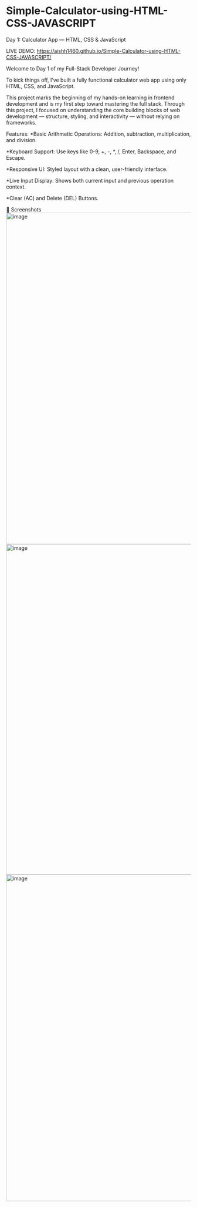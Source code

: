 # Simple-Calculator-using-HTML-CSS-JAVASCRIPT

 Day 1: Calculator App — HTML, CSS & JavaScript

 LIVE DEMO: https://aishh1460.github.io/Simple-Calculator-using-HTML-CSS-JAVASCRIPT/
 
Welcome to Day 1 of my Full-Stack Developer Journey!

To kick things off, I’ve built a fully functional calculator web app using only HTML, CSS, and  JavaScript.

This project marks the beginning of my hands-on learning in frontend development and is my first step toward mastering the full stack. Through this project, I focused on understanding the core building blocks of web development — structure, styling, and interactivity — without relying on frameworks.

Features:
*Basic Arithmetic Operations: Addition, subtraction, multiplication, and division.

*Keyboard Support: Use keys like 0-9, +, -, *, /, Enter, Backspace, and Escape.

*Responsive UI: Styled layout with a clean, user-friendly interface.

*Live Input Display: Shows both current input and previous operation context.

*Clear (AC) and Delete (DEL) Buttons.

📸 Screenshots
<img width="1902" height="903" alt="image" src="https://github.com/user-attachments/assets/c94f01d7-886e-4339-ac06-716fbf86a729" />
<img width="1903" height="900" alt="image" src="https://github.com/user-attachments/assets/0bb7f758-009d-4d33-a06a-a34d14aed70d" />
<img width="1902" height="890" alt="image" src="https://github.com/user-attachments/assets/b47ff9e3-886d-4184-8fc6-cb5c71157eb9" />





